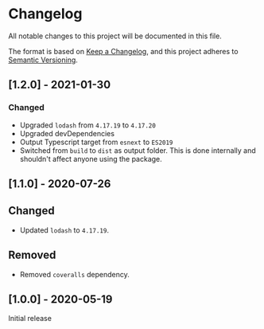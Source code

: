 # Changelog

All notable changes to this project will be documented in this file.

The format is based on [Keep a Changelog](https://keepachangelog.com/en/1.0.0/),
and this project adheres to [Semantic Versioning](https://semver.org/spec/v2.0.0.html).

## [1.2.0] - 2021-01-30

### Changed

- Upgraded `lodash` from `4.17.19` to `4.17.20`
- Upgraded devDependencies
- Output Typescript target from `esnext` to `ES2019`
- Switched from `build` to `dist` as output folder. This is done internally and shouldn't affect anyone using the package.

## [1.1.0] - 2020-07-26

## Changed

- Updated `lodash` to `4.17.19`.

## Removed

- Removed `coveralls` dependency.

## [1.0.0] - 2020-05-19

Initial release
